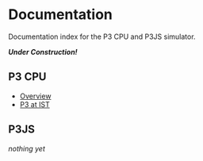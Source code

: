 # Documentation #

Documentation index for the P3 CPU and P3JS simulator.

___Under Construction!___

## P3 CPU ##

 * [Overview](p3/index.md)
 * [P3 at IST](p3/ist.md)

## P3JS ##

 _nothing yet_
